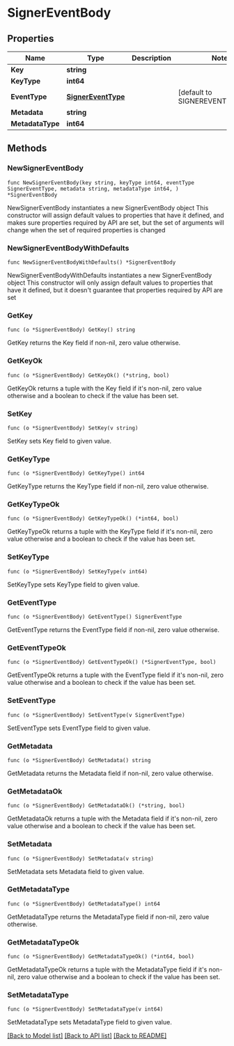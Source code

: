 # SignerEventBody

## Properties

Name | Type | Description | Notes
------------ | ------------- | ------------- | -------------
**Key** | **string** |  | 
**KeyType** | **int64** |  | 
**EventType** | [**SignerEventType**](SignerEventType.md) |  | [default to SIGNEREVENTTYPE_ADD]
**Metadata** | **string** |  | 
**MetadataType** | **int64** |  | 

## Methods

### NewSignerEventBody

`func NewSignerEventBody(key string, keyType int64, eventType SignerEventType, metadata string, metadataType int64, ) *SignerEventBody`

NewSignerEventBody instantiates a new SignerEventBody object
This constructor will assign default values to properties that have it defined,
and makes sure properties required by API are set, but the set of arguments
will change when the set of required properties is changed

### NewSignerEventBodyWithDefaults

`func NewSignerEventBodyWithDefaults() *SignerEventBody`

NewSignerEventBodyWithDefaults instantiates a new SignerEventBody object
This constructor will only assign default values to properties that have it defined,
but it doesn't guarantee that properties required by API are set

### GetKey

`func (o *SignerEventBody) GetKey() string`

GetKey returns the Key field if non-nil, zero value otherwise.

### GetKeyOk

`func (o *SignerEventBody) GetKeyOk() (*string, bool)`

GetKeyOk returns a tuple with the Key field if it's non-nil, zero value otherwise
and a boolean to check if the value has been set.

### SetKey

`func (o *SignerEventBody) SetKey(v string)`

SetKey sets Key field to given value.


### GetKeyType

`func (o *SignerEventBody) GetKeyType() int64`

GetKeyType returns the KeyType field if non-nil, zero value otherwise.

### GetKeyTypeOk

`func (o *SignerEventBody) GetKeyTypeOk() (*int64, bool)`

GetKeyTypeOk returns a tuple with the KeyType field if it's non-nil, zero value otherwise
and a boolean to check if the value has been set.

### SetKeyType

`func (o *SignerEventBody) SetKeyType(v int64)`

SetKeyType sets KeyType field to given value.


### GetEventType

`func (o *SignerEventBody) GetEventType() SignerEventType`

GetEventType returns the EventType field if non-nil, zero value otherwise.

### GetEventTypeOk

`func (o *SignerEventBody) GetEventTypeOk() (*SignerEventType, bool)`

GetEventTypeOk returns a tuple with the EventType field if it's non-nil, zero value otherwise
and a boolean to check if the value has been set.

### SetEventType

`func (o *SignerEventBody) SetEventType(v SignerEventType)`

SetEventType sets EventType field to given value.


### GetMetadata

`func (o *SignerEventBody) GetMetadata() string`

GetMetadata returns the Metadata field if non-nil, zero value otherwise.

### GetMetadataOk

`func (o *SignerEventBody) GetMetadataOk() (*string, bool)`

GetMetadataOk returns a tuple with the Metadata field if it's non-nil, zero value otherwise
and a boolean to check if the value has been set.

### SetMetadata

`func (o *SignerEventBody) SetMetadata(v string)`

SetMetadata sets Metadata field to given value.


### GetMetadataType

`func (o *SignerEventBody) GetMetadataType() int64`

GetMetadataType returns the MetadataType field if non-nil, zero value otherwise.

### GetMetadataTypeOk

`func (o *SignerEventBody) GetMetadataTypeOk() (*int64, bool)`

GetMetadataTypeOk returns a tuple with the MetadataType field if it's non-nil, zero value otherwise
and a boolean to check if the value has been set.

### SetMetadataType

`func (o *SignerEventBody) SetMetadataType(v int64)`

SetMetadataType sets MetadataType field to given value.



[[Back to Model list]](../README.md#documentation-for-models) [[Back to API list]](../README.md#documentation-for-api-endpoints) [[Back to README]](../README.md)


